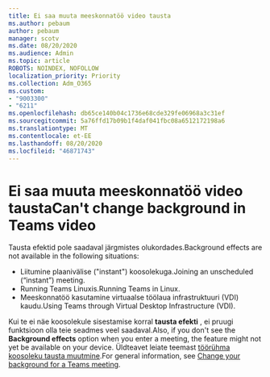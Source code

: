 ```yaml
---
title: Ei saa muuta meeskonnatöö video tausta
ms.author: pebaum
author: pebaum
manager: scotv
ms.date: 08/20/2020
ms.audience: Admin
ms.topic: article
ROBOTS: NOINDEX, NOFOLLOW
localization_priority: Priority
ms.collection: Adm_O365
ms.custom:
- "9003300"
- "6211"
ms.openlocfilehash: db65ce140b04c1736e68cde329fe06968a3c31ef
ms.sourcegitcommit: 5a76ffd17b09b1f4daf041fbc08a6512172198a6
ms.translationtype: MT
ms.contentlocale: et-EE
ms.lasthandoff: 08/20/2020
ms.locfileid: "46871743"
---
```

# <a name="cant-change-background-in-teams-video"></a><span data-ttu-id="131d1-102">Ei saa muuta meeskonnatöö video tausta</span><span class="sxs-lookup"><span data-stu-id="131d1-102">Can't change background in Teams video</span></span>

<span data-ttu-id="131d1-103">Tausta efektid pole saadaval järgmistes olukordades.</span><span class="sxs-lookup"><span data-stu-id="131d1-103">Background effects are not available in the following situations:</span></span>

- <span data-ttu-id="131d1-104">Liitumine plaanivälise ("instant") koosolekuga.</span><span class="sxs-lookup"><span data-stu-id="131d1-104">Joining an unscheduled (“instant”) meeting.</span></span>
- <span data-ttu-id="131d1-105">Running Teams Linuxis.</span><span class="sxs-lookup"><span data-stu-id="131d1-105">Running Teams in Linux.</span></span>
- <span data-ttu-id="131d1-106">Meeskonnatöö kasutamine virtuaalse töölaua infrastruktuuri (VDI) kaudu.</span><span class="sxs-lookup"><span data-stu-id="131d1-106">Using Teams through Virtual Desktop Infrastructure (VDI).</span></span>

<span data-ttu-id="131d1-107">Kui te ei näe koosolekule sisestamise korral **tausta efekti** , ei pruugi funktsioon olla teie seadmes veel saadaval.</span><span class="sxs-lookup"><span data-stu-id="131d1-107">Also, if you don't see the **Background effects** option when you enter a meeting, the feature might not yet be available on your device.</span></span> <span data-ttu-id="131d1-108">Üldteavet leiate teemast [töörühma koosoleku tausta muutmine](https://support.microsoft.com/office/change-your-background-for-a-teams-meeting-f77a2381-443a-499d-825e-509a140f4780).</span><span class="sxs-lookup"><span data-stu-id="131d1-108">For general information, see [Change your background for a Teams meeting](https://support.microsoft.com/office/change-your-background-for-a-teams-meeting-f77a2381-443a-499d-825e-509a140f4780).</span></span>